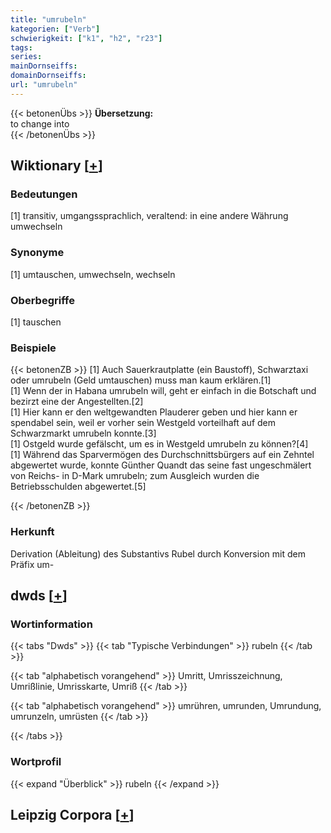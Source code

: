 ```yaml
---
title: "umrubeln"
kategorien: ["Verb"]
schwierigkeit: ["k1", "h2", "r23"]
tags:
series:
mainDornseiffs:
domainDornseiffs:
url: "umrubeln"
---
```


{{< betonenÜbs >}}
**Übersetzung:**  
to change into  
{{< /betonenÜbs >}}

## Wiktionary [[+](https://de.wiktionary.org/wiki/umrubeln)]

### Bedeutungen
[1] transitiv, umgangssprachlich, veraltend: in eine andere Währung umwechseln  

### Synonyme
[1] umtauschen, umwechseln, wechseln  

### Oberbegriffe
[1] tauschen  

### Beispiele
{{< betonenZB >}}
[1] Auch Sauerkrautplatte (ein Baustoff), Schwarztaxi oder umrubeln (Geld umtauschen) muss man kaum erklären.[1]  
[1] Wenn der in Habana umrubeln will, geht er einfach in die Botschaft und bezirzt eine der Angestellten.[2]  
[1] Hier kann er den weltgewandten Plauderer geben und hier kann er spendabel sein, weil er vorher sein Westgeld vorteilhaft auf dem Schwarzmarkt umrubeln konnte.[3]  
[1] Ostgeld wurde gefälscht, um es in Westgeld umrubeln zu können?[4]  
[1] Während das Sparvermögen des Durchschnittsbürgers auf ein Zehntel abgewertet wurde, konnte Günther Quandt das seine fast ungeschmälert von Reichs- in D-Mark umrubeln; zum Ausgleich wurden die Betriebsschulden abgewertet.[5]  

{{< /betonenZB >}}
### Herkunft
Derivation (Ableitung) des Substantivs Rubel durch Konversion mit dem Präfix um-  



## dwds [[+](https://www.dwds.de/wb/umrubeln)]

### Wortinformation
{{< tabs "Dwds" >}}
{{< tab "Typische Verbindungen" >}}
rubeln
{{< /tab >}}

{{< tab "alphabetisch vorangehend" >}}
Umritt, Umrisszeichnung, Umrißlinie, Umrisskarte, Umriß
{{< /tab >}}

{{< tab "alphabetisch vorangehend" >}}
umrühren, umrunden, Umrundung, umrunzeln, umrüsten
{{< /tab >}}

{{< /tabs >}}

### Wortprofil
{{< expand "Überblick" >}} rubeln {{< /expand >}}

## Leipzig Corpora [[+](https://corpora.uni-leipzig.de/en/res?word=umrubeln&corpusId=deu_newscrawl-public_2018)]

